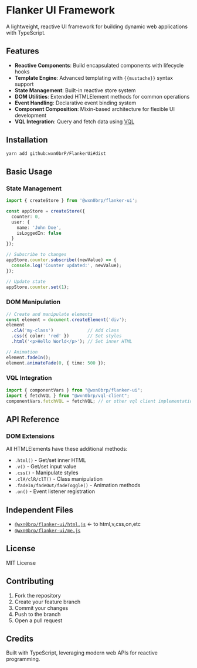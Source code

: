 # Flanker UI Framework

A lightweight, reactive UI framework for building dynamic web applications with TypeScript.

## Features
- **Reactive Components**: Build encapsulated components with lifecycle hooks
- **Template Engine**: Advanced templating with `{{mustache}}` syntax support
- **State Management**: Built-in reactive store system
- **DOM Utilities**: Extended HTMLElement methods for common operations
- **Event Handling**: Declarative event binding system
- **Component Composition**: Mixin-based architecture for flexible UI development
- **VQL Integration**: Query and fetch data using [VQL](https://github.com/wxn0brp/VQL)

## Installation
```bash
yarn add github:wxn0brP/FlankerUi#dist
```

## Basic Usage

### State Management
```ts
import { createStore } from '@wxn0brp/flanker-ui';

const appStore = createStore({
  counter: 0,
  user: {
    name: 'John Doe',
    isLoggedIn: false
  }
});

// Subscribe to changes
appStore.counter.subscribe((newValue) => {
  console.log('Counter updated:', newValue);
});

// Update state
appStore.counter.set(1);
```

### DOM Manipulation
```ts
// Create and manipulate elements
const element = document.createElement('div');
element
  .clA('my-class')             // Add class
  .css({ color: 'red' })       // Set styles
  .html('<p>Hello World</p>'); // Set inner HTML

// Animation
element.fadeIn();
element.animateFade(0, { time: 500 });
```

### VQL Integration
```ts
import { componentVars } from "@wxn0brp/flanker-ui";
import { fetchVQL } from "@wxn0brp/vql-client";
componentVars.fetchVQL = fetchVQL; // or other vql client implementation
```

## API Reference

### DOM Extensions
All HTMLElements have these additional methods:
- `.html()` - Get/set inner HTML
- `.v()` - Get/set input value
- `.css()` - Manipulate styles
- `.clA/clR/clT()` - Class manipulation
- `.fadeIn/fadeOut/fadeToggle()` - Animation methods
- `.on()` - Event listener registration

## Independent Files
- [`@wxn0brp/flanker-ui/html.js`](https://github.com/wxn0brP/FlankerUi/blob/master/src/html.ts) <- to html,v,css,on,etc
- [`@wxn0brp/flanker-ui/me.js`](https://github.com/wxn0brP/FlankerUi/blob/master/src/me.ts)

## License
MIT License

## Contributing
1. Fork the repository
2. Create your feature branch
3. Commit your changes
4. Push to the branch
5. Open a pull request

## Credits
Built with TypeScript, leveraging modern web APIs for reactive programming.